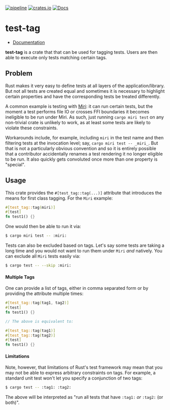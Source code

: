 [![pipeline](https://github.com/d-e-s-o/test-tag/actions/workflows/test.yml/badge.svg?branch=main)](https://github.com/d-e-s-o/test-tag/actions/workflows/test.yml)
[![crates.io](https://img.shields.io/crates/v/test-tag.svg)](https://crates.io/crates/test-tag)
[![Docs](https://docs.rs/test-tag/badge.svg)](https://docs.rs/test-tag)

test-tag
========

- [Documentation][docs-rs]

**test-tag** is a crate that that can be used for tagging tests. Users
are then able to execute only tests matching certain tags.

Problem
-------
Rust makes it very easy to define tests at all layers of the
application/library. But not all tests are created equal and sometimes
it is necessary to highlight certain properties and have the
corresponding tests be treated differently.

A common example is testing with [Miri][miri]: it can run certain tests,
but the moment a test performs file IO or crosses FFI boundaries it
becomes ineligible to be run under Miri. As such, just running `cargo
miri test` on any non-trivial crate is unlikely to work, as at least
some tests are likely to violate these constraints.

Workarounds include, for example, including `miri` in the test name and
then filtering tests at the invocation level; say, `cargo miri test --
_miri_`. But that is not a particularly obvious convention and so it
is entirely possible that a contributor accidentally renames a test
rendering it no longer eligible to be run. It also quickly gets
convoluted once more than one property is "special".

Usage
-----
This crate provides the `#[test_tag::tag(...)]` attribute that
introduces the means for first class tagging. For the `Miri` example:
```rust
#[test_tag::tag(miri)]
#[test]
fn test1() {}
```

One would then be able to run it via:
```sh
$ cargo miri test -- :miri:
```

Tests can also be excluded based on tags. Let's say some tests are
taking a long time and you would not want to run them under `Miri` *and*
natively. You can exclude all `Miri` tests easily via:
```sh
$ cargo test -- --skip :miri:
```

#### Multiple Tags
One can provide a list of tags, either in comma separated form or by
providing the attribute multiple times:
```rust
#[test_tag::tag(tag1, tag2)]
#[test]
fn test1() {}

// The above is equivalent to:

#[test_tag::tag(tag1)]
#[test_tag::tag(tag2)]
#[test]
fn test1() {}
```

#### Limitations
Note, however, that limitations of Rust's test framework may mean that
you may not be able to express arbitrary constraints on tags. For
example, a standard unit test won't let you specify a conjunction of two
tags:
```sh
$ cargo test -- :tag1: :tag2:
```
The above will be interpreted as "run all tests that have `:tag1:` *or*
`:tag2:` (or both)".

[docs-rs]: https://docs.rs/test-log/latest/test_tag/
[miri]: https://github.com/rust-lang/miri
